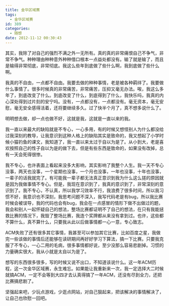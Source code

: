 ```yaml
---
title: 金华区域赛
tags:
  - 金华区域赛
id: 389
categories:
  - 随想
date: 2012-11-12 00:30:43
---
```


其实，我除了对自己的强烈不满之外一无所有。真的真的非常痛恨自己不争气，非常不争气。种种理由种种意外种种借口根本一点益处都没有。输了就是输了，而且是输得非常彻底，非常彻底。我这么些年到底做了些什么啊，我到底做了些什么啊。

我真的不自由，一点都不自由。我要去做的种种事情，老是被各种羁绊了。我要做什么事情了。很多时候真的非常痛苦，非常痛苦，压抑又毫无办法。唉，我这么多年了，到底改变了什么。到底改变了什么，到底得到了什么，我快乐吗，我真的内心深处得到过片刻的安宁吗。没有，一点都没有，一点都没有。毫无资本，毫无安慰，毫无安全感得活着，还将要继续多久。过了快半个月了，真不想多说什么了。

明明想去做，却一点也做不好，这就是我，这就是一直以来的我。

我一直以来最大的缺陷就是不专心，一心多用，有的时候又想怪别人为什么都没给过我深刻的教导，让我意识到这种人格上的缺陷其实是致命的，我又想起了小学时候小猫钓鱼的课文，我知道了，我一直以来太过于自以为是了。从小到大，老是喜欢按照自己的性子自以为是的做下去，但是有些东西是致命的，如果没有改掉，总有一天会死得很惨。

我不专心，也许表面上看起来没多大影响，其实影响了我整个人生。我一天不专心没事，两天也没事，一个星期也没事，一个月也没事，一年也没事，十年也没事，一辈子的话我就完了。有可能我一辈子都无法真正意识到我为什么这么搓的原因就是因为我做事情不专心。但是，我现在意识到了，我真的意识到了，非常深刻的意识到了。我不专心，不认真，所以我学习效率不行，我浪费了很多时间，所以我习惯不好，我意识也不深刻，我思考问题不深入，我写代码老是有bug，所以我比赛时候会被误导，我的代码也会有bug，我会在一点感冒的情形下做不出做过的题，我会和别人一起怀疑自己的想法，整场比赛都证明不了自己的想法，在只有我能拯救比赛的情况下，我毁了整场比赛，我连个奖牌都从来没有拿到过。也许，这些都不算什么，真不算什么，只要我从此以后做事情都一心一意，专心致志。

ACM失败了还有很多其它事情，我甚至可以参加其它比赛，比如百度之星，我做完一些该做的事情后还能够在读研期间再好好学习下算法，搞一下比赛。只要我克服了不专心，一心二用的毛病，很多事情都好说，至少没那么容易悲剧掉。习惯的力量确实很大，我从小就是太自以为是了。

想写的东西很多很多，写的时候又说不出口，不知道该说什么。这一年ACM历程，这一次金华区域赛，永生难忘。如果能让我重新来一次，我一定选择大二时候就搞ACM，一定不会等到大四才去认真得搞了一年ACM，还没有尽到全力，还把比赛搞悲剧了。

坚强起来吧，少玩点游戏，少逛点网站，对自己狠起来，把该解决的事情解决了，让自己也欣慰一回吧。